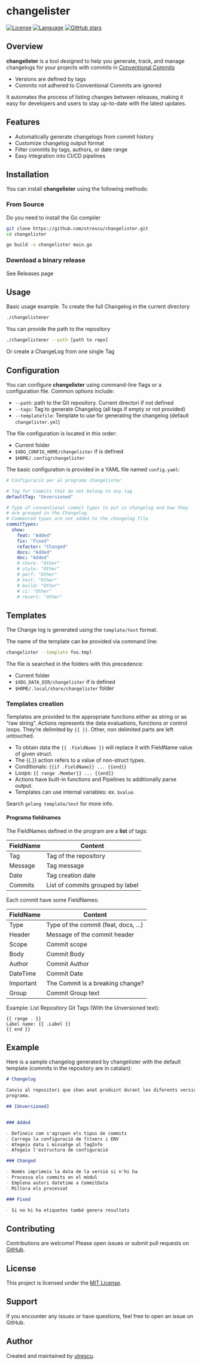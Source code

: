# changelister

[![License](https://img.shields.io/github/license/utrescu/changelister)](LICENSE)
[![Language](https://img.shields.io/github/languages/top/utrescu/changelister)](https://github.com/utrescu/changelister)
[![GitHub stars](https://img.shields.io/github/stars/utrescu/changelister?style=social)](https://github.com/utrescu/changelister/stargazers)

## Overview

**changelister** is a tool designed to help you generate, track, and manage changelogs for your projects with commits in [Conventional Commits](https://www.conventionalcommits.org/en/v1.0.0/)

- Versions are defined by tags
- Commits not adhered to Conventional Commits are ignored

It automates the process of listing changes between releases, making it easy for developers and users to stay up-to-date with the latest updates.

## Features

- Automatically generate changelogs from commit history
- Customize changelog output format
- Filter commits by tags, authors, or date range
- Easy integration into CI/CD pipelines

## Installation

You can install **changelister** using the following methods:

### From Source

Do you need to install the Go compiler

```bash
git clone https://github.com/utrescu/changelister.git
cd changelister

go build -o changelister main.go 
```

### Download a binary release

See Releases page

## Usage

Basic usage example. To create the full Changelog in the current directory

```bash
./changelistener
```

You can provide the path to the repository

```bash
./changelistener --path [path to repo]
```

Or create a ChangeLog from one single Tag

## Configuration

You can configure **changelister** using command-line flags or a configuration file. Common options include:

- `--path`: path to the Git repository. Current directori if not defined
- `--tags`: Tag to generate Changelog (all tags if empty or not provided)
- `--templatefile`: Template to use for generating the changelog (default `changelister.yml`)

The file configuration is located in this order:

- Current folder
- `$XDG_CONFIG_HOME/changelister` if is defined
- `$HOME/.config/changelister`

The basic configuration is provided in a YAML file named `config.yaml`:

```yaml
# Configuració per al programa changelister

# Tag for Commits that do not belong to any tag
defaultTag: "Unversioned"

# Type of conventional commit types to put in changelog and how they
# are grouped in the Changelog.
# Commented types are not added to the changelog file
commitTypes:
  show:
    feat: "Added"
    fix: "Fixed"
    refactor: "Changed"
    docs: "Added"
    doc: "Added"
    # chore: "Other"
    # style: "Other"
    # perf: "Other"
    # test: "Other"
    # build: "Other"
    # ci: "Other"
    # revert: "Other"

```

## Templates

The Change log is generated using the `template/text` format.

The name of the template can be provided via command line:

```bash
changelister --template foo.tmpl
```

The file is searched in the folders with this precedence:

- Current folder
- `$XDG_DATA_DIR/changelister` if is defined
- `$HOME/.local/share/changelister` folder

### Templates creation

Templates are provided to the appropriate functions either as string or as “raw string”. Actions represents the data evaluations, functions or control loops. They’re delimited by `{{ }}`. Other, non delimited parts are left untouched.

- To obtain data the `{{ .FieldName }}` will replace it with FieldName value of given struct.
- The {{.}} action refers to a value of non-struct types.
- Conditionals: `{{if .FieldName}} ... {{end}}`
- Loops: `{{ range .Member}} ... {{end}}`
- Actions have built-in functions and Pipelines to additionally parse output. 
- Templates can use internal variables: ex. `$value`.

Search `golang template/text` for more info.

#### Programa fieldnames

The FieldNames defined in the program are a **list** of tags:

| FieldName | Content                               |
| --------- | ------------------------------------- |
| Tag       | Tag of the repository                 |
| Message   | Tag message                           |
| Date      | Tag creation date                     |
| Commits   | List of commits grouped by label      |

Each commit have some FieldNames:

| FieldName | Content                                |
| --------- | -------------------------------------- |
| Type      | Type of the commit (feat, docs, ...)   |
| Header    | Message of the commit header           |
| Scope     | Commit scope                           |
| Body      | Commit Body                            |
| Author    | Commit Author                          |
| DateTime  | Commit Date                            |
| Important | The Commit is a breaking change?       |
| Group     | Commit Group text                      |

Example: List Repository Git Tags (With the Unversioned text):

```jinja
{{ range . }}
Label name: {{ .Label }}
{{ end }}
```

## Example

Here is a sample changelog generated by changelister with the default template (commits in the repository are in catalan):

```markdown
# Changelog

Canvis al repositori que shan anat produint durant les diferents versions del
programa.

## [Unversioned]


### Added

- Defineix com s'agrupen els tipus de commits
- Carrega la configuració de fitxers i ENV
- Afegeix data i missatge al TagInfo
- Afegeix l'estructura de configuració

### Changed

- Només imprimeix la data de la versió si n'hi ha
- Processa els commits en el mòdul
- Emplena autori datetime a CommitData
- Millora els processat

### Fixed

- Si no hi ha etiquetes també genera resultats

```

## Contributing

Contributions are welcome! Please open issues or submit pull requests on [GitHub](https://github.com/utrescu/changelister).

## License

This project is licensed under the [MIT License](LICENSE).

## Support

If you encounter any issues or have questions, feel free to open an issue on GitHub.

## Author

Created and maintained by [utrescu](https://github.com/utrescu).
